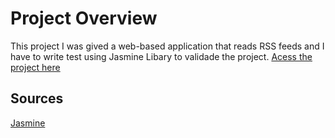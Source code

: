 # Project Overview

This project I was gived a web-based application that reads RSS feeds and I have to write test using Jasmine Libary to validade the project. 
[Acess the project here](https://camillodev.github.io/feedreader-test)

## Sources

[Jasmine](https://jasmine.github.io)
